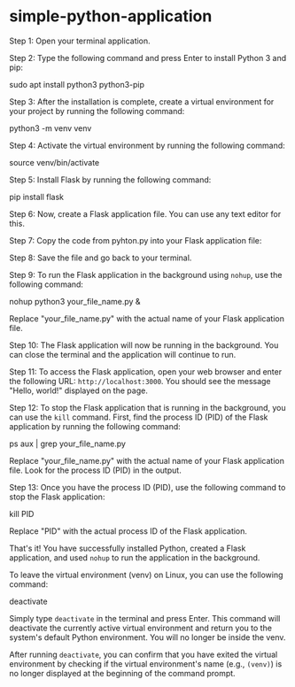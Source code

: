 # simple-python-application
Step 1: Open your terminal application.

Step 2: Type the following command and press Enter to install Python 3 and pip:


sudo apt install python3 python3-pip


Step 3: After the installation is complete, create a virtual environment for your project by running the following command:


python3 -m venv venv


Step 4: Activate the virtual environment by running the following command:


source venv/bin/activate


Step 5: Install Flask by running the following command:


pip install flask


Step 6: Now, create a Flask application file. You can use any text editor for this.

Step 7: Copy the code from pyhton.py into your Flask application file:


Step 8: Save the file and go back to your terminal.

Step 9: To run the Flask application in the background using `nohup`, use the following command:


nohup python3 your_file_name.py &


Replace "your_file_name.py" with the actual name of your Flask application file.

Step 10: The Flask application will now be running in the background. You can close the terminal and the application will continue to run.

Step 11: To access the Flask application, open your web browser and enter the following URL: `http://localhost:3000`. You should see the message "Hello, world!" displayed on the page.

Step 12: To stop the Flask application that is running in the background, you can use the `kill` command. First, find the process ID (PID) of the Flask application by running the following command:


ps aux | grep your_file_name.py


Replace "your_file_name.py" with the actual name of your Flask application file. Look for the process ID (PID) in the output.

Step 13: Once you have the process ID (PID), use the following command to stop the Flask application:


kill PID


Replace "PID" with the actual process ID of the Flask application.

That's it! You have successfully installed Python, created a Flask application, and used `nohup` to run the application in the background. 








To leave the virtual environment (venv) on Linux, you can use the following command:


deactivate


Simply type `deactivate` in the terminal and press Enter. This command will deactivate the currently active virtual environment and return you to the system's default Python environment. You will no longer be inside the venv.

After running `deactivate`, you can confirm that you have exited the virtual environment by checking if the virtual environment's name (e.g., `(venv)`) is no longer displayed at the beginning of the command prompt.

